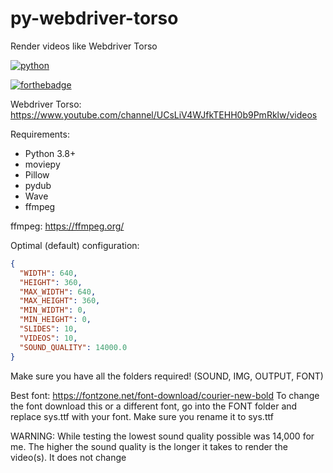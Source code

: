 # py-webdriver-torso
Render videos like Webdriver Torso

[![python](https://img.shields.io/badge/python-v3.8.3-green?style=for-the-badge)](https://www.python.org/downloads/release/python-383/)

[![forthebadge](https://forthebadge.com/images/badges/made-with-python.svg)](https://forthebadge.com)


Webdriver Torso: https://www.youtube.com/channel/UCsLiV4WJfkTEHH0b9PmRklw/videos

Requirements:
- Python 3.8+
- moviepy
- Pillow
- pydub
- Wave
- ffmpeg

ffmpeg: https://ffmpeg.org/

Optimal (default) configuration:
```json
{
  "WIDTH": 640,
  "HEIGHT": 360,
  "MAX_WIDTH": 640,
  "MAX_HEIGHT": 360,
  "MIN_WIDTH": 0,
  "MIN_HEIGHT": 0,
  "SLIDES": 10,
  "VIDEOS": 10,
  "SOUND_QUALITY": 14000.0
}
```
Make sure you have all the folders required! (SOUND, IMG, OUTPUT, FONT)

Best font: https://fontzone.net/font-download/courier-new-bold
To change the font download this or a different font, go into the FONT folder and replace sys.ttf with your font. Make sure you rename it to sys.ttf

WARNING: While testing the lowest sound quality possible was 14,000 for me. The higher the sound quality is the longer it takes to render the video(s). It does not change 
